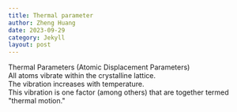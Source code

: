 ```yaml
---
title: Thermal parameter
author: Zheng Huang
date: 2023-09-29
category: Jekyll
layout: post
---
```





Thermal Parameters (Atomic Displacement Parameters)  
All atoms vibrate within the crystalline lattice.  
The vibration increases with temperature.  
This vibration is one factor (among others) that are together termed "thermal motion."  